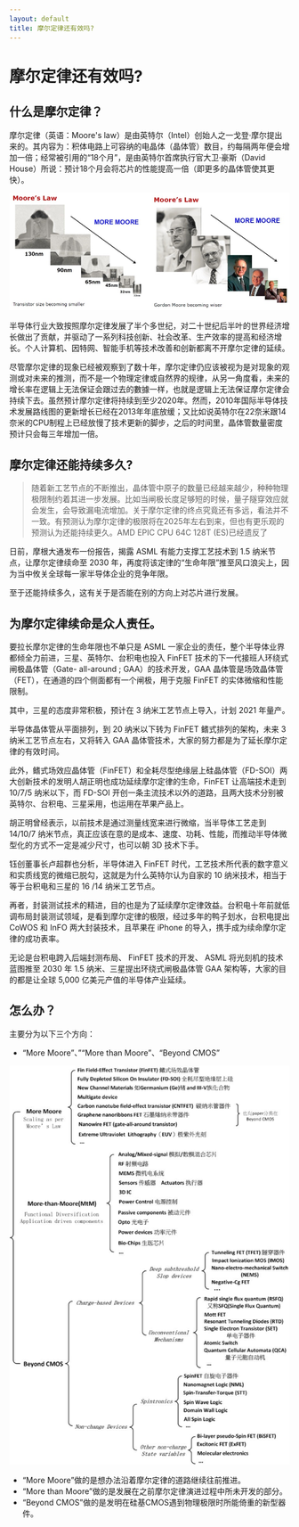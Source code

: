 ```yaml
---
layout: default
title: 摩尔定律还有效吗?
---
```


# 摩尔定律还有效吗?

## 什么是摩尔定律？

摩尔定律（英语：Moore's law）是由英特尔（Intel）创始人之一戈登·摩尔提出来的。其内容为：积体电路上可容纳的电晶体（晶体管）数目，约每隔两年便会增加一倍；经常被引用的“18个月”，是由英特尔首席执行官大卫·豪斯（David House）所说：预计18个月会将芯片的性能提高一倍（即更多的晶体管使其更快）。

![](./images/摩尔定律.jpg)

半导体行业大致按照摩尔定律发展了半个多世纪，对二十世纪后半叶的世界经济增长做出了贡献，并驱动了一系列科技创新、社会改革、生产效率的提高和经济增长。个人计算机、因特网、智能手机等技术改善和创新都离不开摩尔定律的延续。

尽管摩尔定律的现象已经被观察到了数十年，摩尔定律仍应该被视为是对现象的观测或对未来的推测，而不是一个物理定律或自然界的规律，从另一角度看，未来的增长率在逻辑上无法保证会跟过去的數據一样，也就是逻辑上无法保证摩尔定律会持续下去。虽然预计摩尔定律将持续到至少2020年。然而，2010年国际半导体技术发展路线图的更新增长已经在2013年年底放缓；又比如说英特尔在22奈米跟14奈米的CPU制程上已经放慢了技术更新的脚步，之后的时间里，晶体管数量密度预计只会每三年增加一倍。

## 摩尔定律还能持续多久?
>随着新工艺节点的不断推出，晶体管中原子的数量已经越来越少，种种物理极限制约着其进一步发展。比如当闸极长度足够短的时候，量子隧穿效应就会发生，会导致漏电流增加。关于摩尔定律的终点究竟还有多远，看法并不一致。有预测认为摩尔定律的极限将在2025年左右到来，但也有更乐观的预测认为还能持续更久。AMD EPIC CPU 64C 128T (ES)已经遗反了

日前，摩根大通发布一份报告，揭露 ASML 有能力支撑工艺技术到 1.5 纳米节点，让摩尔定律续命至 2030 年，再度将该定律的“生命年限”推至风口浪尖上，因为当中攸关全球每一家半导体企业的竞争年限。

至于还能持续多久，这有关于是否能在别的方向上对芯片进行发展。

## 为摩尔定律续命是众人责任。
要拉长摩尔定律的生命年限也不单只是 ASML 一家企业的责任，整个半导体业界都倾全力前进，三星、英特尔、台积电也投入 FinFET 技术的下一代接班人环绕式闸极晶体管（Gate- all-around ; GAA）的技术开发，GAA 晶体管是场效晶体管（FET），在通道的四个侧面都有一个闸极，用于克服 FinFET 的实体微缩和性能限制。

其中，三星的态度非常积极，预计在 3 纳米工艺节点上导入，计划 2021 年量产。

半导体晶体管从平面排列，到 20 纳米以下转为 FinFET 鳍式排列的架构，未来 3 纳米工艺节点左右，又将转入 GAA 晶体管技术，大家的努力都是为了延长摩尔定律的有效时间。

此外，鳍式场效应晶体管（FinFET）和全耗尽型绝缘层上硅晶体管（FD-SOI）两大创新技术的发明人胡正明也成功延续摩尔定律的生命，FinFET 让高端技术走到 10/7/5 纳米以下，而 FD-SOI 开创一条主流技术以外的道路，且两大技术分别被英特尔、台积电、三星采用，也运用在苹果产品上。

胡正明曾经表示，以前技术是通过测量线宽来进行微缩，当半导体工艺走到 14/10/7 纳米节点，真正应该在意的是成本、速度、功耗、性能，而推动半导体微型化的方式不一定是减少尺寸，也可以朝 3D 技术下手。

钰创董事长卢超群也分析，半导体进入 FinFET 时代，工艺技术所代表的数字意义和实质线宽的微缩已脱勾，这就是为什么英特尔认为自家的 10 纳米技术，相当于等于台积电和三星的 16 /14 纳米工艺节点。

再者，封装测试技术的精进，目的也是为了延续摩尔定律效益。台积电十年前就低调布局封装测试领域，是看到摩尔定律的极限，经过多年的鸭子划水，台积电提出 CoWOS 和 InFO 两大封装技术，且苹果在 iPhone 的导入，携手成为续命摩尔定律的成功表率。

无论是台积电跨入后端封测布局、 FinFET 技术的开发、 ASML 将光刻机的技术蓝图推至 2030 年 1.5 纳米、三星提出环绕式闸极晶体管 GAA 架构等，大家的目的都是让全球 5,000 亿美元产值的半导体产业延续。

## 怎么办？
主要分为以下三个方向：
* “More Moore”、”“More than Moore”、“Beyond CMOS”

![](./images/三大方向.jpg)

* “More Moore”做的是想办法沿着摩尔定律的道路继续往前推进。
* “More than Moore”做的是发展在之前摩尔定律演进过程中所未开发的部分。
* “Beyond CMOS”做的是发明在硅基CMOS遇到物理极限时所能倚重的新型器件。